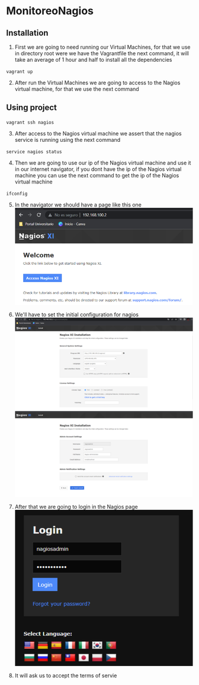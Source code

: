 # MonitoreoNagios
## Installation
1. First we are going to need running our Virtual Machines, for that we use in directory root were we have the Vagrantfile the next command, it will take an average of 1 hour and half to install all the dependencies

`vagrant up`

2. After run the Virtual Machines we are going to access to the Nagios virtual machine, for that we use the next command

## Using project
`vagrant ssh nagios`

3. After access to the Nagios virtual machine we assert that the nagios service is running using the next command

`service nagios status`

4. Then we are going to use our ip of the Nagios virtual machine and use it in our internet navigator, if you dont have the ip of the Nagios virtual machine you can use the next command to get the ip of the Nagios virtual machine

`ifconfig`

5. In the navigator we should have a page like this one
![image1!](imagesReadme/image1.png)

6. We'll have to set the initial configuration for nagios
![image2!](imagesReadme/image2.png)
![image3!](imagesReadme/image3.png)

7. After that we are going to login in the Nagios page
![image4!](imagesReadme/image4.png)

8. It will ask us to accept the terms of servie
#
